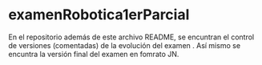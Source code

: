 # examenRobotica1erParcial
En el repositorio además de este archivo README, se encuntran el control de versiones (comentadas) de la evolución del examen . Así mismo se encuntra la versión final del examen en fomrato JN. 
